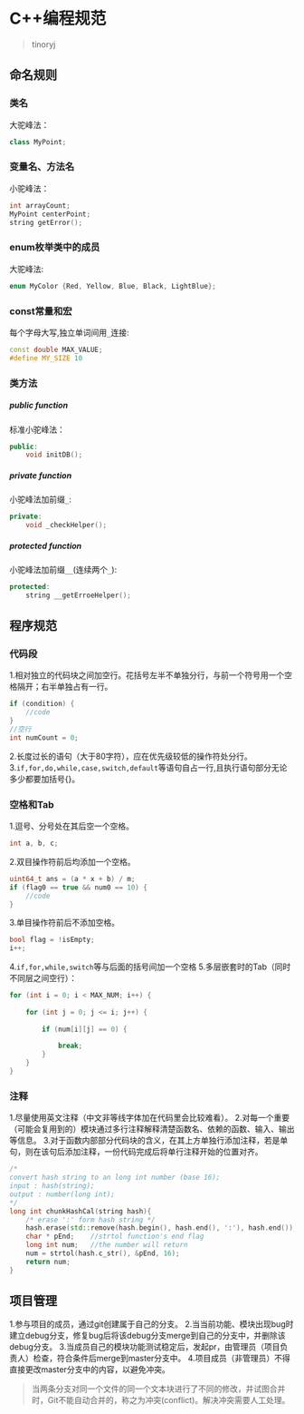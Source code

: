 # C++编程规范

> tinoryj

## 命名规则    
### 类名
大驼峰法：

```c++
class MyPoint;
```   
### 变量名、方法名
小驼峰法：

```c++
int arrayCount;  
MyPoint centerPoint;   
string getError();
```   

### enum枚举类中的成员
大驼峰法:
  
```c++
enum MyColor {Red, Yellow, Blue, Black, LightBlue};
``` 
  
### const常量和宏
每个字母大写,独立单词间用`_`连接:

```c++
const double MAX_VALUE; 
#define MY_SIZE 10
```   
### 类方法
##### public function
标准小驼峰法：

```c++
public:
    void initDB();
```

##### private function
小驼峰法加前缀`_`:

```c++
private:    
    void _checkHelper();
```
   
##### protected function
小驼峰法加前缀`__`(连续两个`_`):

```c++ 
protected:  
    string __getErroeHelper();
```

## 程序规范
### 代码段
1.相对独立的代码块之间加空行。花括号左半不单独分行，与前一个符号用一个空格隔开；右半单独占有一行。

```c++
if (condition) {
    //code
}
//空行
int numCount = 0;
```
2.长度过长的语句（大于80字符），应在优先级较低的操作符处分行。
3.`if,for,do,while,case,switch,default`等语句自占一行,且执行语句部分无论多少都要加括号{}。

### 空格和Tab
1.逗号、分号处在其后空一个空格。

```c++
int a, b, c;
```
2.双目操作符前后均添加一个空格。

```c++
uint64_t ans = (a * x + b) / m;
if (flag0 == true && num0 == 10) {
    //code
}
```

3.单目操作符前后不添加空格。

```c++
bool flag = !isEmpty;
i++;
```
4.`if,for,while,switch`等与后面的括号间加一个空格
5.多层嵌套时的Tab（同时不同层之间空行）：

```c++
for (int i = 0; i < MAX_NUM; i++) {
    
    for (int j = 0; j <= i; j++) {
        
        if (num[i][j] == 0) {
            
            break;
        }
    }
}
```

### 注释
1.尽量使用英文注释（中文非等线字体加在代码里会比较难看）。
2.对每一个重要（可能会复用到的）模块通过多行注释解释清楚函数名、依赖的函数、输入、输出等信息。
3.对于函数内部部分代码块的含义，在其上方单独行添加注释，若是单句，则在该句后添加注释，一份代码完成后将单行注释开始的位置对齐。

```c++
/*
convert hash string to an long int number (base 16);
input : hash(string);
output : number(long int);
*/
long int chunkHashCal(string hash){
    /* erase ':' form hash string */
    hash.erase(std::remove(hash.begin(), hash.end(), ':'), hash.end());
    char * pEnd;    //strtol function's end flag
    long int num;   //the number will return
    num = strtol(hash.c_str(), &pEnd, 16);
    return num;
}
```

## 项目管理

1.参与项目的成员，通过git创建属于自己的分支。
2.当当前功能、模块出现bug时建立debug分支，修复bug后将该debug分支merge到自己的分支中，并删除该debug分支。
3.当成员自己的模块功能测试稳定后，发起pr，由管理员（项目负责人）检查，符合条件后merge到master分支中。
4.项目成员（非管理员）不得直接更改master分支中的内容，以避免冲突。

>当两条分支对同一个文件的同一个文本块进行了不同的修改，并试图合并时，Git不能自动合并的，称之为冲突(conflict)。解决冲突需要人工处理。 


